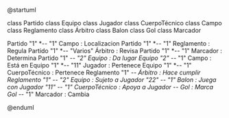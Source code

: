 @startuml

class Partido
class Equipo
class Jugador
class CuerpoTécnico
class Campo
class Reglamento
class Árbitro
class Balon
class Gol
class Marcador

Partido "1" *-- "1" Campo : Localizacion
Partido "1" *-- "1" Reglamento : Regula
Partido "1" *-- "Varios" Árbitro : Revisa
Partido "1" *-- "1" Marcador : Determina
Partido "1" *-- "2" Equipo : Da lugar
Equipo "2" --* "1" Campo : Está en
Equipo "1" *-- "11" Jugador : Pertenece
Equipo "1" *-- "1" CuerpoTécnico : Pertenece
Reglamento "1" *-- Árbitro : Hace cumplir
Reglamento "1" *-- "2" Equipo : Sujeto a
Jugador "22" --* "1" Balon : Juega con
Jugador "11" *-- "1" CuerpoTécnico : Apoya a
Jugador --* Gol : Marca
Gol --* "1" Marcador : Cambia

@enduml

